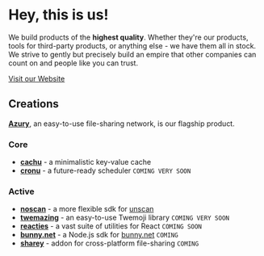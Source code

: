 # Hey, this is us!

We build products of the **highest quality**. Whether they're our products, tools for third-party products, or anything else - we have them all in stock. We strive to gently but precisely build an empire that other companies can count on and people like you can trust.

[Visit our Website](https://azury.dev)

## Creations

[**Azury**](https://azury.gg), an easy-to-use file-sharing network, is our flagship product.

### Core

- [**cachu**](https://github.com/azurystudios/cachu) - a minimalistic key-value cache
- [**cronu**](https://github.com/azurystudios/cronu) - a future-ready scheduler `COMING VERY SOON`

### Active

- [**noscan**](https://github.com/azurystudios/noscan) - a more flexible sdk for [unscan](https://unscan.co)
- [**twemazing**](https://github.com/azurystudios/twemazing) - an easy-to-use Twemoji library `COMING VERY SOON`
- [**reacties**](https://github.com/azurystudios/reacties) - a vast suite of utilities for React `COMING SOON`
- [**bunny.net**](https://github.com/azurystudios/bunny.net) - a Node.js sdk for [bunny.net](https://bunny.net) `COMING`
- [**sharey**](https://github.com/azurystudios/sharey) - addon for cross-platform file-sharing `COMING`
